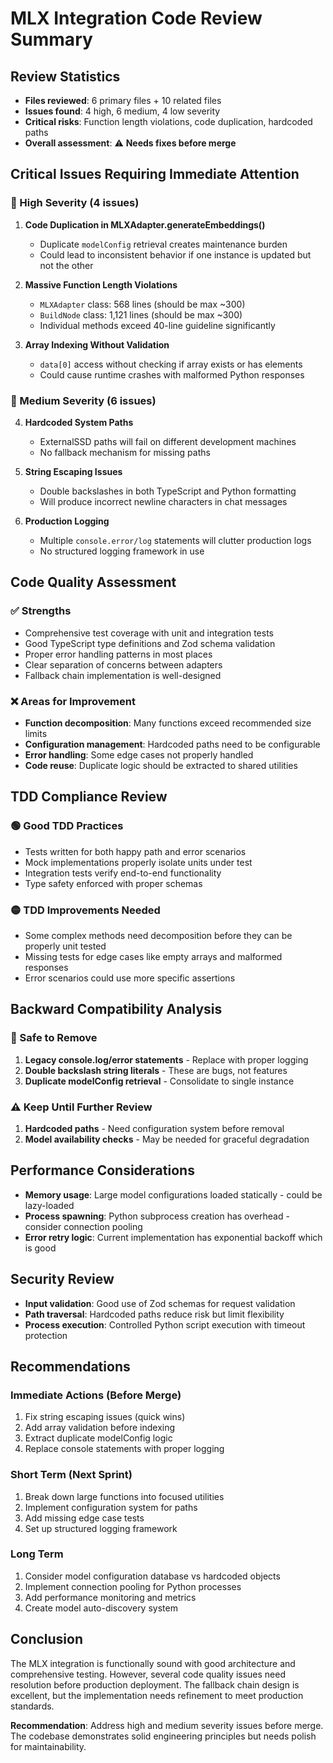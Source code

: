 # MLX Integration Code Review Summary

## Review Statistics
- **Files reviewed**: 6 primary files + 10 related files
- **Issues found**: 4 high, 6 medium, 4 low severity
- **Critical risks**: Function length violations, code duplication, hardcoded paths
- **Overall assessment**: ⚠️ **Needs fixes before merge**

## Critical Issues Requiring Immediate Attention

### 🚨 High Severity (4 issues)

1. **Code Duplication in MLXAdapter.generateEmbeddings()** 
   - Duplicate `modelConfig` retrieval creates maintenance burden
   - Could lead to inconsistent behavior if one instance is updated but not the other

2. **Massive Function Length Violations**
   - `MLXAdapter` class: 568 lines (should be max ~300)  
   - `BuildNode` class: 1,121 lines (should be max ~300)
   - Individual methods exceed 40-line guideline significantly

3. **Array Indexing Without Validation**
   - `data[0]` access without checking if array exists or has elements
   - Could cause runtime crashes with malformed Python responses

### 🔶 Medium Severity (6 issues)

4. **Hardcoded System Paths**
   - ExternalSSD paths will fail on different development machines
   - No fallback mechanism for missing paths

5. **String Escaping Issues**
   - Double backslashes in both TypeScript and Python formatting
   - Will produce incorrect newline characters in chat messages

6. **Production Logging**
   - Multiple `console.error/log` statements will clutter production logs
   - No structured logging framework in use

## Code Quality Assessment

### ✅ Strengths
- Comprehensive test coverage with unit and integration tests
- Good TypeScript type definitions and Zod schema validation
- Proper error handling patterns in most places
- Clear separation of concerns between adapters
- Fallback chain implementation is well-designed

### ❌ Areas for Improvement
- **Function decomposition**: Many functions exceed recommended size limits
- **Configuration management**: Hardcoded paths need to be configurable
- **Error handling**: Some edge cases not properly handled
- **Code reuse**: Duplicate logic should be extracted to shared utilities

## TDD Compliance Review

### 🟢 Good TDD Practices
- Tests written for both happy path and error scenarios
- Mock implementations properly isolate units under test
- Integration tests verify end-to-end functionality
- Type safety enforced with proper schemas

### 🟡 TDD Improvements Needed
- Some complex methods need decomposition before they can be properly unit tested
- Missing tests for edge cases like empty arrays and malformed responses
- Error scenarios could use more specific assertions

## Backward Compatibility Analysis

### 🧹 Safe to Remove
1. **Legacy console.log/error statements** - Replace with proper logging
2. **Double backslash string literals** - These are bugs, not features
3. **Duplicate modelConfig retrieval** - Consolidate to single instance

### ⚠️ Keep Until Further Review  
1. **Hardcoded paths** - Need configuration system before removal
2. **Model availability checks** - May be needed for graceful degradation

## Performance Considerations

- **Memory usage**: Large model configurations loaded statically - could be lazy-loaded
- **Process spawning**: Python subprocess creation has overhead - consider connection pooling
- **Error retry logic**: Current implementation has exponential backoff which is good

## Security Review

- **Input validation**: Good use of Zod schemas for request validation
- **Path traversal**: Hardcoded paths reduce risk but limit flexibility  
- **Process execution**: Controlled Python script execution with timeout protection

## Recommendations

### Immediate Actions (Before Merge)
1. Fix string escaping issues (quick wins)
2. Add array validation before indexing
3. Extract duplicate modelConfig logic
4. Replace console statements with proper logging

### Short Term (Next Sprint)  
1. Break down large functions into focused utilities
2. Implement configuration system for paths
3. Add missing edge case tests
4. Set up structured logging framework

### Long Term
1. Consider model configuration database vs hardcoded objects
2. Implement connection pooling for Python processes
3. Add performance monitoring and metrics
4. Create model auto-discovery system

## Conclusion

The MLX integration is functionally sound with good architecture and comprehensive testing. However, several code quality issues need resolution before production deployment. The fallback chain design is excellent, but the implementation needs refinement to meet production standards.

**Recommendation**: Address high and medium severity issues before merge. The codebase demonstrates solid engineering principles but needs polish for maintainability.